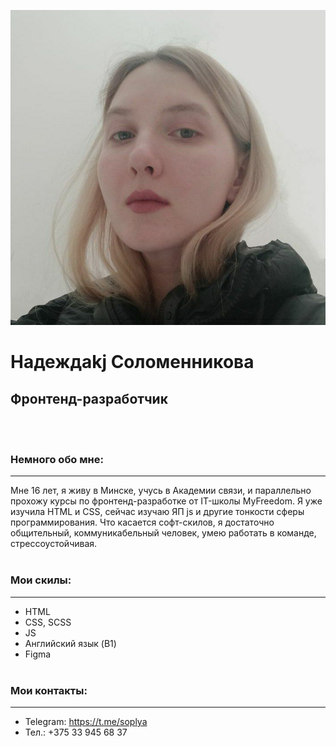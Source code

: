 ![](i.jpg "")
# Надеждаkj Соломенникова 
## Фронтенд-разработчик      
 <br><br>
### **Немного обо мне:** 
***
 Мне 16 лет, я живу в Минске, учусь в Академии связи, и параллельно прохожу курсы по фронтенд-разработке от IT-школы MyFreedom. Я уже изучила HTML и CSS, сейчас изучаю ЯП js и другие тонкости сферы программирования. 
Что касается софт-скилов, я достаточно общительный, коммуникабельный человек, умею работать в команде, стрессоустойчивая.
<br><br>
### **Мои скилы:** 
***
- HTML
- CSS, SCSS
- JS
- Английский язык (B1)
- Figma
<br><br>
### **Мои контакты:** 
***
- Telegram: https://t.me/soplya 
- Тел.: +375 33 945 68 37
